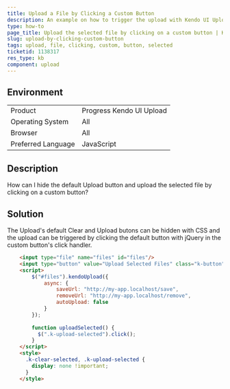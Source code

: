 ```yaml
---
title: Upload a File by Clicking a Custom Button
description: An example on how to trigger the upload with Kendo UI Upload by clicking a custom button.
type: how-to
page_title: Upload the selected file by clicking on a custom button | Kendo UI Upload
slug: upload-by-clicking-custom-button
tags: upload, file, clicking, custom, button, selected
ticketid: 1138317
res_type: kb
component: upload
---
```


## Environment

<table>
 <tr>
  <td>Product</td>
  <td>Progress Kendo UI Upload</td>
 </tr>
 <tr>
  <td>Operating System</td>
  <td>All</td>
 </tr>
 <tr>
  <td>Browser</td>
  <td>All</td>
 </tr>
 <tr>
  <td>Preferred Language</td>
  <td>JavaScript</td>
 </tr>
</table>

## Description

How can I hide the default Upload button and upload the selected file by clicking on a custom button?

## Solution

The Upload's default Clear and Upload butons can be hidden with CSS and the upload can be triggered by clicking the default button with jQuery in the custom button's click handler.  

```html
	<input type="file" name="files" id="files"/>
	<input type="button" value="Upload Selected Files" class="k-button" onclick="uploadSelected()"  />
	<script>
		$("#files").kendoUpload({
			async: {
				saveUrl: "http://my-app.localhost/save",
				removeUrl: "http://my-app.localhost/remove",
				autoUpload: false
			}
		});
	  
		function uploadSelected() {
		  $(".k-upload-selected").click();
		}
	</script>
	<style>  
	  .k-clear-selected, .k-upload-selected {
		display: none !important;
	  } 
	</style>
```
